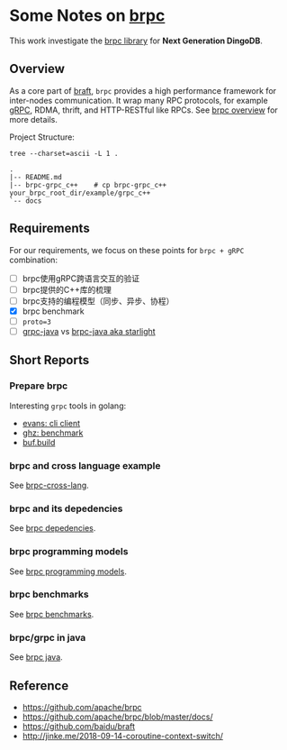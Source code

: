 
Some Notes on [brpc](https://github.com/apache/brpc)
====================================================

This work investigate the [brpc library](https://github.com/apache/brpc) for **Next Generation DingoDB**.

## Overview

As a core part of [braft](https://github.com/baidu/braft), `brpc` provides a high performance framework for inter-nodes communication. It 
wrap many RPC protocols, for example [gRPC](https://github.com/grpc/grpc), RDMA, thrift, and HTTP-RESTful like RPCs. See 
[brpc overview](https://github.com/apache/brpc/blob/master/docs/en/overview.md) for more details.

Project Structure:
```text
tree --charset=ascii -L 1 .

.
|-- README.md
|-- brpc-grpc_c++    # cp brpc-grpc_c++ your_brpc_root_dir/example/grpc_c++
`-- docs
```

## Requirements

For our requirements, we focus on these points for `brpc + gRPC` combination:

- [ ] brpc使用gRPC跨语言交互的验证
- [ ] brpc提供的C++库的梳理
- [ ] brpc支持的编程模型（同步、异步、协程）
- [X] brpc benchmark
- [ ] `proto=3`
- [ ] [grpc-java](https://github.com/grpc/grpc-java) vs [brpc-java aka starlight](https://github.com/baidu/starlight)

## Short Reports

### Prepare brpc

Interesting `grpc` tools in golang:
- [evans: cli client](https://github.com/ktr0731/evans)
- [ghz: benchmark](https://github.com/bojand/ghz)
- [buf.build](https://docs.buf.build/introduction)

### brpc and cross language example

See [brpc-cross-lang](./docs/01-cross-lang.md).

### brpc and its depedencies

See [brpc depedencies](./docs/02-depedencies.md).

### brpc programming models

See [brpc programming models](./docs/03-brpc-internals.md).

### brpc benchmarks

See [brpc benchmarks](./docs/04-benchmarks.md).

### brpc/grpc in java

See [brpc java](./docs/05-java.md).

## Reference

- https://github.com/apache/brpc
- https://github.com/apache/brpc/blob/master/docs/
- https://github.com/baidu/braft
- http://jinke.me/2018-09-14-coroutine-context-switch/

